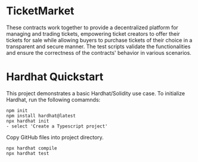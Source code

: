 # TicketMarket

These contracts work together to provide a decentralized platform for managing and trading tickets, empowering ticket creators to offer their tickets for sale while allowing buyers to purchase tickets of their choice in a transparent and secure manner. The test scripts validate the functionalities and ensure the correctness of the contracts' behavior in various scenarios.

# Hardhat Quickstart

This project demonstrates a basic Hardhat/Solidity use case. To initialize Hardhat, run the following comamnds:

```shell
npm init
npm install hardhat@latest
npx hardhat init
- select 'Create a Typescript project'
```

Copy GitHub files into project directory.

```shell
npx hardhat compile
npx hardhat test
```
